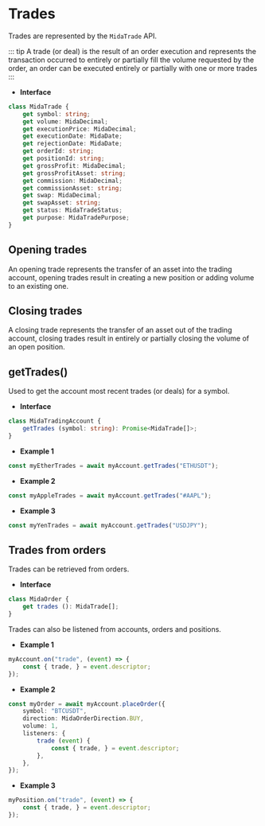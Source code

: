 # Trades
Trades are represented by the `MidaTrade` API.

::: tip
A trade (or deal) is the result of an order execution and represents the transaction
occurred to entirely or partially fill the volume requested by the order, an order can be executed entirely
or partially with one or more trades
:::

- **Interface**
```typescript
class MidaTrade {
    get symbol: string;
    get volume: MidaDecimal;
    get executionPrice: MidaDecimal;
    get executionDate: MidaDate;
    get rejectionDate: MidaDate;
    get orderId: string;
    get positionId: string;
    get grossProfit: MidaDecimal;
    get grossProfitAsset: string;
    get commission: MidaDecimal;
    get commissionAsset: string;
    get swap: MidaDecimal;
    get swapAsset: string;
    get status: MidaTradeStatus;
    get purpose: MidaTradePurpose;
}
```

## Opening trades
An opening trade represents the transfer of an asset into the trading account, opening trades
result in creating a new position or adding volume to an existing one.

## Closing trades
A closing trade represents the transfer of an asset out of the trading account, closing trades
result in entirely or partially closing the volume of an open position.

## getTrades()
Used to get the account most recent trades (or deals) for a symbol.

- **Interface**
```typescript
class MidaTradingAccount {
    getTrades (symbol: string): Promise<MidaTrade[]>;
}
```
- **Example 1**
```javascript
const myEtherTrades = await myAccount.getTrades("ETHUSDT");
```
- **Example 2**
```javascript
const myAppleTrades = await myAccount.getTrades("#AAPL");
```
- **Example 3**
```javascript
const myYenTrades = await myAccount.getTrades("USDJPY");
```

## Trades from orders
Trades can be retrieved from orders.

- **Interface**
```typescript
class MidaOrder {
    get trades (): MidaTrade[];
}
```

Trades can also be listened from accounts, orders and positions.

- **Example 1**
```typescript
myAccount.on("trade", (event) => {
    const { trade, } = event.descriptor;
});
```
- **Example 2**
```typescript
const myOrder = await myAccount.placeOrder({
    symbol: "BTCUSDT",
    direction: MidaOrderDirection.BUY,
    volume: 1,
    listeners: {
        trade (event) {
            const { trade, } = event.descriptor;
        },
    },
});
```
- **Example 3**
```typescript
myPosition.on("trade", (event) => {
    const { trade, } = event.descriptor;
});
```
